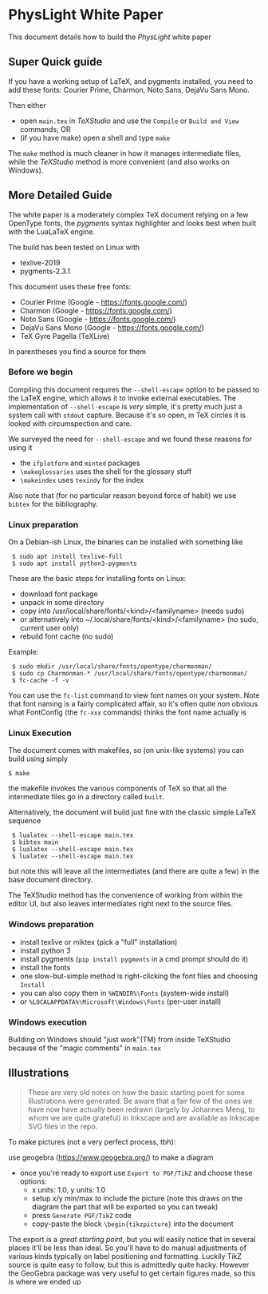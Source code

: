 # PhysLight White Paper

This document details how to build the *PhysLight* white paper

## Super Quick guide

If you have a working setup of LaTeX, and pygments installed,
you need to add these fonts: Courier Prime, Charmon, Noto Sans, DejaVu Sans Mono.

Then either
 - open `main.tex` in *TeXStudio* and use the `Compile` or `Build and View` commands; OR
 - (if you have make) open a shell and type `make`

The `make` method is much cleaner in how it manages intermediate files,
while the *TeXStudio* method is more convenient (and also works on Windows).

## More Detailed Guide

The white paper is a moderately complex TeX document relying on a few OpenType fonts,
the *pygments* syntax highlighter and looks best when built with the LuaLaTeX engine.

The build has been tested on Linux with
  - texlive-2019
  - pygments-2.3.1

This document uses these free fonts:
  - Courier Prime (Google - https://fonts.google.com/)
  - Charmon (Google - https://fonts.google.com/)
  - Noto Sans (Google - https://fonts.google.com/)
  - DejaVu Sans Mono (Google - https://fonts.google.com/)
  - TeX Gyre Pagella (TeXLive)

In parentheses you find a source for them

### Before we begin

Compiling this document requires the `--shell-escape` option to be passed to the
LaTeX engine, which allows it to invoke external executables.
The implementation of `--shell-escape` is _very_ simple, it's pretty much just a system call with `stdout` capture. Because it's so open, in TeX circles it is looked with circumspection and care.

We surveyed the need for `--shell-escape` and we found these reasons for using it
  - the `ifplatform` and `minted` packages
  - `\makeglossaries` uses the shell for the glossary stuff
  -  `\makeindex` uses `texindy` for the index

Also note that (for no particular reason beyond force of habit) we use `bibtex` for the bibliography.


### Linux preparation
On a Debian-ish Linux, the binaries can be installed with something like

```shell
 $ sudo apt install texlive-full
 $ sudo apt install python3-pygments
```

 These are the basic steps for installing fonts on Linux:
  - download font package
  - unpack in some directory
  - copy into /usr/local/share/fonts/&lt;kind>/&lt;familyname> (needs sudo)
  - or alternatively into ~/.local/share/fonts/&lt;kind>/&lt;familyname> (no sudo, current user only)
  - rebuild font cache (no sudo)

Example:
```shell
 $ sudo mkdir /usr/local/share/fonts/opentype/charmonman/
 $ sudo cp Charmonman-* /usr/local/share/fonts/opentype/charmonman/
 $ fc-cache -f -v
```
 You can use the `fc-list` command to view font names on your system.
 Note that font naming is a fairly complicated affair, so it's often quite non obvious what FontConfig (the `fc-xxx` commands) thinks the font name actually is

### Linux Execution
 The document comes with makefiles, so (on unix-like systems) you can build using simply
```shell
$ make
```
the makefile invokes the various components of TeX so that all the intermediate files go in a directory called `built`.

Alternatively, the document will build just fine with the classic simple LaTeX sequence
```shell
 $ lualatex --shell-escape main.tex
 $ bibtex main
 $ lualatex --shell-escape main.tex
 $ lualatex --shell-escape main.tex
```
but note this will leave all the intermediates (and there are quite a few) in the base document directory.

The TeXStudio method has the convenience of working from within the editor UI, but also leaves intermediates right next to the source files.

### Windows preparation

 - install texlive or miktex (pick a "full" installation)
 - install python 3
 - install pygments (`pip install pygments` in a cmd prompt should do it)
 - install the fonts
  - one slow-but-simple method is right-clicking the font files and choosing `Install`
   - you can also copy them in `%WINDIR%\Fonts` (system-wide install)
   - or `%LOCALAPPDATA%\Microsoft\Windows\Fonts` (per-user install)

### Windows execution
 Building on Windows should "just work"(TM) from inside TeXStudio because of
 the "magic comments" in `main.tex`



## Illustrations

> These are very old notes on how the basic starting point for some illustrations were
 generated. Be aware that a fair few of the ones we have now have actually been redrawn
 (largely by Johannes Meng, to whom we are quite grateful) in Inkscape and are available as
 Inkscape SVG files in the repo.

To make pictures (not a very perfect process, tbh):

use geogebra (https://www.geogebra.org/) to make a diagram
  - once you're ready to export use `Export to PGF/TikZ` and choose these options:
    - x units: 1.0, y units: 1.0
    - setup x/y min/max to include the picture
       (note this draws on the diagram the part that will be exported so you can tweak)
    - press `Generate PGF/TikZ` code
    - copy-paste the block `\begin{tikzpicture}` into the document

The export is a *great starting point*, but you will easily notice that in several places it'll
be less than ideal. So you'll have to do manual adjustments of various kinds
typically on label positioning and formatting. Luckily TikZ source is quite easy to follow,
but this is admittedly quite hacky.
However the GeoGebra package was very useful to get certain figures made, so this is where we ended up


